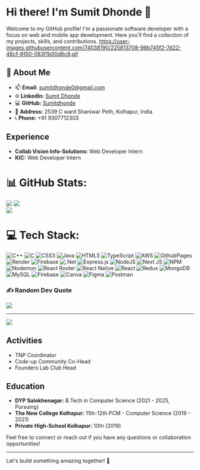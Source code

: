 # Hi there! I'm Sumit Dhonde 👋

Welcome to my GitHub profile! I'm a passionate software developer with a focus on web and mobile app development. Here you'll find a collection of my projects, skills, and contributions. 
https://user-images.githubusercontent.com/74038190/225813708-98b745f2-7d22-48cf-9150-083f1b00d6c9.gif
## 💫 About Me

- 📫 **Email:** [sumitdhonde0@gmail.com](mailto:sumitdhonde0@gmail.com)
- 🌐 **LinkedIn:** [Sumit Dhonde](https://www.linkedin.com/in/sumit-dhonde/)
- 💻 **GitHub:** [Sumitdhonde](https://github.com/Sumitdhonde)
- 📍 **Address:** 2539 C ward Shaniwar Peth, Kolhapur, India
- 📞 **Phone:** +91 9307712303


## Experience

- **Collab Vision Info-Solutions:** Web Developer Intern
- **KIC:** Web Developer Intern

# 📊 GitHub Stats:
![](https://github-readme-stats.vercel.app/api?username=Sumitdhonde&theme=dracula&hide_border=false&include_all_commits=false&count_private=false)
![](https://github-readme-streak-stats.herokuapp.com/?user=Sumitdhonde&theme=dracula&hide_border=false)<br/>
![](https://github-readme-stats.vercel.app/api/top-langs/?username=Sumitdhonde&theme=dracula&hide_border=false&include_all_commits=false&count_private=false&layout=compact)

# 💻 Tech Stack:
![C++](https://img.shields.io/badge/c++-%2300599C.svg?style=for-the-badge&logo=c%2B%2B&logoColor=white) ![C](https://img.shields.io/badge/c-%2300599C.svg?style=for-the-badge&logo=c&logoColor=white) ![CSS3](https://img.shields.io/badge/css3-%231572B6.svg?style=for-the-badge&logo=css3&logoColor=white) ![Java](https://img.shields.io/badge/java-%23ED8B00.svg?style=for-the-badge&logo=openjdk&logoColor=white) ![HTML5](https://img.shields.io/badge/html5-%23E34F26.svg?style=for-the-badge&logo=html5&logoColor=white) ![TypeScript](https://img.shields.io/badge/typescript-%23007ACC.svg?style=for-the-badge&logo=typescript&logoColor=white) ![AWS](https://img.shields.io/badge/AWS-%23FF9900.svg?style=for-the-badge&logo=amazon-aws&logoColor=white) ![GithubPages](https://img.shields.io/badge/github%20pages-121013?style=for-the-badge&logo=github&logoColor=white) ![Render](https://img.shields.io/badge/Render-%46E3B7.svg?style=for-the-badge&logo=render&logoColor=white) ![Firebase](https://img.shields.io/badge/firebase-%23039BE5.svg?style=for-the-badge&logo=firebase) ![.Net](https://img.shields.io/badge/.NET-5C2D91?style=for-the-badge&logo=.net&logoColor=white) ![Express.js](https://img.shields.io/badge/express.js-%23404d59.svg?style=for-the-badge&logo=express&logoColor=%2361DAFB) ![NodeJS](https://img.shields.io/badge/node.js-6DA55F?style=for-the-badge&logo=node.js&logoColor=white) ![Next JS](https://img.shields.io/badge/Next-black?style=for-the-badge&logo=next.js&logoColor=white) ![NPM](https://img.shields.io/badge/NPM-%23CB3837.svg?style=for-the-badge&logo=npm&logoColor=white) ![Nodemon](https://img.shields.io/badge/NODEMON-%23323330.svg?style=for-the-badge&logo=nodemon&logoColor=%BBDEAD) ![React Router](https://img.shields.io/badge/React_Router-CA4245?style=for-the-badge&logo=react-router&logoColor=white) ![React Native](https://img.shields.io/badge/react_native-%2320232a.svg?style=for-the-badge&logo=react&logoColor=%2361DAFB) ![React](https://img.shields.io/badge/react-%2320232a.svg?style=for-the-badge&logo=react&logoColor=%2361DAFB) ![Redux](https://img.shields.io/badge/redux-%23593d88.svg?style=for-the-badge&logo=redux&logoColor=white) ![MongoDB](https://img.shields.io/badge/MongoDB-%234ea94b.svg?style=for-the-badge&logo=mongodb&logoColor=white) ![MySQL](https://img.shields.io/badge/mysql-4479A1.svg?style=for-the-badge&logo=mysql&logoColor=white) ![Firebase](https://img.shields.io/badge/firebase-a08021?style=for-the-badge&logo=firebase&logoColor=ffcd34) ![Canva](https://img.shields.io/badge/Canva-%2300C4CC.svg?style=for-the-badge&logo=Canva&logoColor=white) ![Figma](https://img.shields.io/badge/figma-%23F24E1E.svg?style=for-the-badge&logo=figma&logoColor=white) ![Postman](https://img.shields.io/badge/Postman-FF6C37?style=for-the-badge&logo=postman&logoColor=white)

### ✍️ Random Dev Quote
![](https://quotes-github-readme.vercel.app/api?type=vetical&theme=dark)

---
[![](https://visitcount.itsvg.in/api?id=Sumitdhonde&icon=0&color=0)](https://visitcount.itsvg.in)

<!-- Proudly created with GPRM ( https://gprm.itsvg.in ) -->
## Activities

- TNP Coordinator
- Code-up Community Co-Head
- Founders Lab Club Head


## Education

- **DYP Salokhenagar:** B.Tech in Computer Science (2021 - 2025, Pursuing)
- **The New College Kolhapur:** 11th-12th PCM - Computer Science (2019 - 2021)
- **Private High-School Kolhapur:** 10th (2019)

Feel free to connect or reach out if you have any questions or collaboration opportunities!

---

Let's build something amazing together! 🚀
